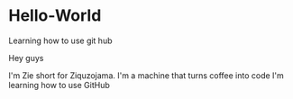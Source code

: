 # Hello-World
Learning how to use git hub

Hey guys 

I'm Zie short for Ziquzojama. I'm a machine that turns coffee into code 
I'm learning how to use GitHub 
